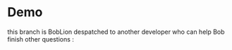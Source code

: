 # Demo
this branch is BobLion despatched to another developer who can help Bob finish other questions :
